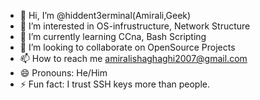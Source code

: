 - 👋 Hi, I’m @hiddent3erminal(Amirali,Geek)
- 👀 I’m interested in OS-infrustructure, Network Structure
- 🌱 I’m currently learning CCna, Bash Scripting
- 💞️ I’m looking to collaborate on OpenSource Projects
- 📫 How to reach me amiralishaghaghi2007@gmail.com 
- 😄 Pronouns: He/Him
- ⚡ Fun fact: I trust SSH keys more than people.

<!--
**hiddent3erminal/hiddent3erminal** is a ✨ _special_ ✨ repository because its `README.md` (this file) appears on your GitHub profile.

Here are some ideas to get you started:

- 🔭 I’m currently working on ...
- 🌱 I’m currently learning ...
- 👯 I’m looking to collaborate on ...
- 🤔 I’m looking for help with ...
- 💬 Ask me about ...
- 📫 How to reach me: ...
- 😄 Pronouns: ...
- ⚡ Fun fact: ...
-->
